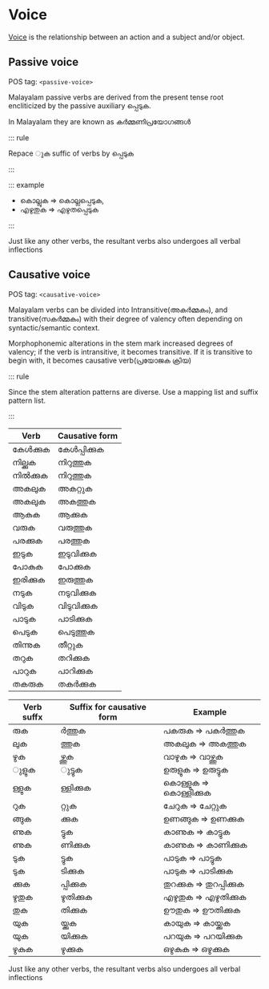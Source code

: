 # Voice

[Voice](https://en.wikipedia.org/wiki/Voice_(grammar)) is the relationship between an action and a subject and/or object.

## Passive voice

POS tag: `<passive-voice>`

Malayalam passive verbs are derived from the present tense root encliticized by the passive auxiliary പ്പെടുക.

In Malayalam they are known as കർമ്മണിപ്രയോഗങ്ങൾ

::: rule

Repace ുക suffic of verbs by പ്പെടുക

:::

::: example

* കൊല്ലുക ⇒ കൊല്ലപ്പെടുക,
* എഴുതുക ⇒ എഴുതപ്പെടുക

:::

Just like any other verbs, the resultant verbs also undergoes all verbal inflections

## Causative voice

POS tag: `<causative-voice>`

Malayalam verbs can be divided into Intransitive(അകർമ്മകം), and transitive(സകർമ്മകം) with their degree of valency often depending on syntactic/semantic context.

Morphophonemic alterations in the stem mark increased degrees of valency; if the verb is intransitive, it becomes transitive. If it is transitive to begin with, it becomes causative verb(പ്രയോജക ക്രിയ)

::: rule

Since the stem alteration patterns are diverse. Use a mapping list and suffix pattern list.

:::

|Verb | Causative form|
|------|--------------|
|കേൾക്കുക|കേൾപ്പിക്കുക|
|നില്ക്കുക|നിറുത്തുക|
|നിൽക്കുക|നിറുത്തുക|
|അകലുക|അകറ്റുക|
|അകലുക|അകത്തുക|
|ആകുക|ആക്കുക|
|വരുക|വരുത്തുക|
|പരക്കുക|പരത്തുക|
|ഇടുക|ഇടുവിക്കുക|
|പോകുക|പോക്കുക|
|ഇരിക്കുക|ഇരുത്തുക|
|നടുക|നടുവിക്കുക|
|വിടുക|വിടുവിക്കുക|
|പാടുക|പാടിക്കുക|
|പെടുക|പെടുത്തുക|
|തിന്നുക|തീറ്റുക|
|തറുക|തറിക്കുക|
|പാറുക|പാറിക്കുക|
|തകരുക|തകർക്കുക|

|Verb suffx | Suffix for causative form| Example |
|------|--------------|--------|
|രുക|ർത്തുക| പകരുക  ⇒ പകർത്തുക |
|ലുക|ത്തുക| അകലുക    ⇒ അകത്തുക |
|ഴുക|ഴ്ത്തുക| വാഴുക   ⇒ വാഴ്ത്തുക |
|ുളുക|ുട്ടുക| ഉരുളുക   ⇒ ഉരുട്ടുക |
|ള്ളുക|ള്ളിക്കുക| കൊള്ളുക   ⇒ കൊള്ളിക്കുക |
|റുക|റ്റുക| ചേറുക   ⇒ ചേറ്റുക |
|ങ്ങുക|ക്കുക| ഉണങ്ങുക  ⇒ ഉണക്കുക |
|ണുക|ട്ടുക| കാണുക   ⇒ കാട്ടുക |
| ണുക | ണിക്കുക| കാണുക   ⇒ കാണിക്കുക |
|ടുക|ട്ടുക| പാടുക   ⇒ പാട്ടുക |
|ടുക | ടിക്കുക| പാടുക   ⇒ പാടിക്കുക |
|ക്കുക|പ്പിക്കുക| തുറക്കുക   ⇒ തുറപ്പിക്കുക |
|ഴുതുക|ഴുതിക്കുക| എഴുതുക   ⇒ എഴുതിക്കുക |
|തുക |തിക്കുക| ഊതുക   ⇒ ഊതിക്കുക |
|യുക |യ്ക്കുക| കായുക   ⇒ കായ്ക്കുക |
|യുക|യിക്കുക| പറയുക   ⇒ പറയിക്കുക |
|ഴുകുക|ഴുക്കുക|  ഒഴുകുക   ⇒ ഒഴുക്കുക |

Just like any other verbs, the resultant verbs also undergoes all verbal inflections